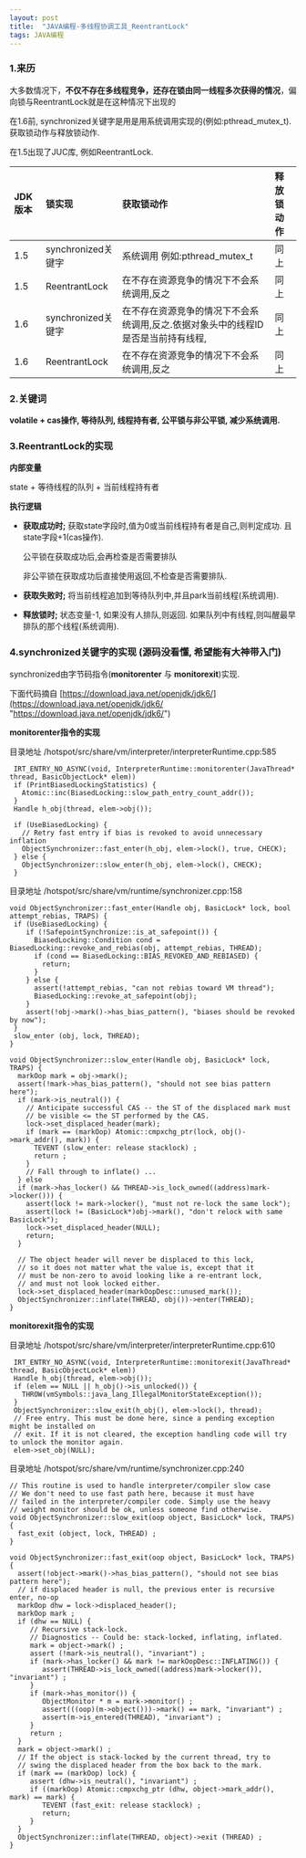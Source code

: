 ```yaml
---
layout: post
title:  "JAVA编程-多线程协调工具_ReentrantLock"
tags: JAVA编程
---
```


### 1.来历

大多数情况下，**不仅不存在多线程竞争，还存在锁由同一线程多次获得的情况**，偏向锁与ReentrantLock就是在这种情况下出现的

在1.6前, synchronized关键字是用是用系统调用实现的(例如:pthread_mutex_t). 获取锁动作与释放锁动作.

在1.5出现了JUC库, 例如ReentrantLock.
   

| JDK版本 | 锁实现 | 获取锁动作 | 释放锁动作|
| :- | :- | :- |  :- | 
|1.5	|synchronized关键字|	系统调用 例如:pthread_mutex_t|	同上|
|1.5	|ReentrantLock|	在不存在资源竞争的情况下不会系统调用,反之|	同上|
|1.6	|synchronized关键字|	在不存在资源竞争的情况下不会系统调用,反之.依据对象头中的线程ID是否是当前持有线程,|	同上|
|1.6	|ReentrantLock|	在不存在资源竞争的情况下不会系统调用,反之|	同上|

### 2.关键词
 
 **volatile + cas操作, 等待队列, 线程持有者, 公平锁与非公平锁, 减少系统调用.**
   
### 3.ReentrantLock的实现
   
**内部变量** 
 
state + 等待线程的队列 + 当前线程持有者
 
**执行逻辑**
   
- **获取成功时;** 获取state字段时,值为0或当前线程持有者是自己,则判定成功. 且state字段+1(cas操作). 
   
   公平锁在获取成功后,会再检查是否需要排队
   
   非公平锁在获取成功后直接使用返回,不检查是否需要排队.
           
- **获取失败时;** 将当前线程追加到等待队列中,并且park当前线程(系统调用).
      
- **释放锁时;** 状态变量-1, 如果没有人排队,则返回. 如果队列中有线程,则叫醒最早排队的那个线程(系统调用).


### 4.synchronized关键字的实现 (源码没看懂, 希望能有大神带入门)
    
   synchronized由字节码指令(**monitorenter** 与 **monitorexit**)实现.

   下面代码摘自 [https://download.java.net/openjdk/jdk6/](https://download.java.net/openjdk/jdk6/ "https://download.java.net/openjdk/jdk6/")

**monitorenter指令的实现**

目录地址 /hotspot/src/share/vm/interpreter/interpreterRuntime.cpp:585
    
     IRT_ENTRY_NO_ASYNC(void, InterpreterRuntime::monitorenter(JavaThread* thread, BasicObjectLock* elem))
     if (PrintBiasedLockingStatistics) {
       Atomic::inc(BiasedLocking::slow_path_entry_count_addr());
     }
     Handle h_obj(thread, elem->obj());
  
     if (UseBiasedLocking) {
       // Retry fast entry if bias is revoked to avoid unnecessary inflation
       ObjectSynchronizer::fast_enter(h_obj, elem->lock(), true, CHECK);
     } else {
       ObjectSynchronizer::slow_enter(h_obj, elem->lock(), CHECK);
     }
 
目录地址 /hotspot/src/share/vm/runtime/synchronizer.cpp:158
         
    void ObjectSynchronizer::fast_enter(Handle obj, BasicLock* lock, bool attempt_rebias, TRAPS) {
     if (UseBiasedLocking) {
        if (!SafepointSynchronize::is_at_safepoint()) {
          BiasedLocking::Condition cond = BiasedLocking::revoke_and_rebias(obj, attempt_rebias, THREAD);
          if (cond == BiasedLocking::BIAS_REVOKED_AND_REBIASED) {
            return;
          }
        } else {
          assert(!attempt_rebias, "can not rebias toward VM thread");
          BiasedLocking::revoke_at_safepoint(obj);
        }
        assert(!obj->mark()->has_bias_pattern(), "biases should be revoked by now");
     }
     slow_enter (obj, lock, THREAD);
    }
    
    void ObjectSynchronizer::slow_enter(Handle obj, BasicLock* lock, TRAPS) {
      markOop mark = obj->mark();
      assert(!mark->has_bias_pattern(), "should not see bias pattern here");
      if (mark->is_neutral()) {
        // Anticipate successful CAS -- the ST of the displaced mark must
        // be visible <= the ST performed by the CAS.
        lock->set_displaced_header(mark);
        if (mark == (markOop) Atomic::cmpxchg_ptr(lock, obj()->mark_addr(), mark)) {
          TEVENT (slow_enter: release stacklock) ;
          return ;
        }
        // Fall through to inflate() ...
      } else
      if (mark->has_locker() && THREAD->is_lock_owned((address)mark->locker())) {
        assert(lock != mark->locker(), "must not re-lock the same lock");
        assert(lock != (BasicLock*)obj->mark(), "don't relock with same BasicLock");
        lock->set_displaced_header(NULL);
        return;
      }
    
      // The object header will never be displaced to this lock,
      // so it does not matter what the value is, except that it
      // must be non-zero to avoid looking like a re-entrant lock,
      // and must not look locked either.
      lock->set_displaced_header(markOopDesc::unused_mark());
      ObjectSynchronizer::inflate(THREAD, obj())->enter(THREAD);
    }
    

**monitorexit指令的实现**

目录地址 /hotspot/src/share/vm/interpreter/interpreterRuntime.cpp:610

     IRT_ENTRY_NO_ASYNC(void, InterpreterRuntime::monitorexit(JavaThread* thread, BasicObjectLock* elem))
     Handle h_obj(thread, elem->obj());
     if (elem == NULL || h_obj()->is_unlocked()) {
       THROW(vmSymbols::java_lang_IllegalMonitorStateException());
     }
     ObjectSynchronizer::slow_exit(h_obj(), elem->lock(), thread);
     // Free entry. This must be done here, since a pending exception might be installed on
     // exit. If it is not cleared, the exception handling code will try to unlock the monitor again.
     elem->set_obj(NULL);
     
目录地址 /hotspot/src/share/vm/runtime/synchronizer.cpp:240   
  
    // This routine is used to handle interpreter/compiler slow case
    // We don't need to use fast path here, because it must have
    // failed in the interpreter/compiler code. Simply use the heavy
    // weight monitor should be ok, unless someone find otherwise.
    void ObjectSynchronizer::slow_exit(oop object, BasicLock* lock, TRAPS) {
      fast_exit (object, lock, THREAD) ;
    }
    
    void ObjectSynchronizer::fast_exit(oop object, BasicLock* lock, TRAPS) {
      assert(!object->mark()->has_bias_pattern(), "should not see bias pattern here");
      // if displaced header is null, the previous enter is recursive enter, no-op
      markOop dhw = lock->displaced_header();
      markOop mark ;
      if (dhw == NULL) {
         // Recursive stack-lock.
         // Diagnostics -- Could be: stack-locked, inflating, inflated.
         mark = object->mark() ;
         assert (!mark->is_neutral(), "invariant") ;
         if (mark->has_locker() && mark != markOopDesc::INFLATING()) {
            assert(THREAD->is_lock_owned((address)mark->locker()), "invariant") ;
         }
         if (mark->has_monitor()) {
            ObjectMonitor * m = mark->monitor() ;
            assert(((oop)(m->object()))->mark() == mark, "invariant") ;
            assert(m->is_entered(THREAD), "invariant") ;
         }
         return ;
      }
      mark = object->mark() ;
      // If the object is stack-locked by the current thread, try to
      // swing the displaced header from the box back to the mark.
      if (mark == (markOop) lock) {
         assert (dhw->is_neutral(), "invariant") ;
         if ((markOop) Atomic::cmpxchg_ptr (dhw, object->mark_addr(), mark) == mark) {
            TEVENT (fast_exit: release stacklock) ;
            return;
         }
      }
      ObjectSynchronizer::inflate(THREAD, object)->exit (THREAD) ;
    }
